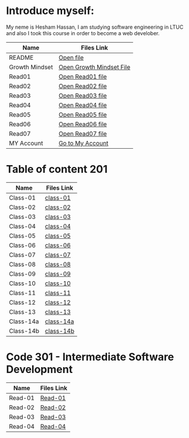 # Introduce myself:

My neme is Hesham Hassan, I am studying software engineering in LTUC and also I took this course in order to become a web develober.

 | Name  | Files Link |
 | ----- | ------------- |
  | README  | [Open file](https://hesham-hassan9.github.io/reading-notes-Repo)|
 | Growth Mindset  | [Open Growth Mindset File](https://hesham-hassan9.github.io/reading-notes-Repo/GrowthMindset) |
 |  Read01  | [Open Read01 file](https://hesham-hassan9.github.io/reading-notes-Repo/Read01)  | 
 | Read02  | [Open Read02 file](https://hesham-hassan9.github.io/reading-notes-Repo/Read02)  |
 |  Read03  | [Open Read03 file](https://hesham-hassan9.github.io/reading-notes-Repo/Read03)  | 
 | Read04  | [Open Read04 file](https://hesham-hassan9.github.io/reading-notes-Repo/Read04)  |
 | Read05  | [Open Read05 file](https://hesham-hassan9.github.io/reading-notes-Repo/Read05)  |
  | Read06  | [Open Read06 file](https://hesham-hassan9.github.io/reading-notes-Repo/Read06)  |
  | Read07  | [Open Read07 file](https://hesham-hassan9.github.io/reading-notes-Repo/Read07)  |
  | MY Account  | [Go to My Account](https://github.com/Hesham-Hassan9/reading-notes-Repo)       |

# Table of content 201

 | Name  | Files Link |
 | ----- | ------------- |
  | Class-01  | [class-01](https://hesham-hassan9.github.io/reading-notes-Repo/class-01)|
 | Class-02    | [class-02](https://hesham-hassan9.github.io/reading-notes-Repo/class-02) |
 | Class-03    | [class-03](https://hesham-hassan9.github.io/reading-notes-Repo/class-03) |
 | Class-04    | [class-04](https://hesham-hassan9.github.io/reading-notes-Repo/class-04) |   
| Class-05    | [class-05](https://hesham-hassan9.github.io/reading-notes-Repo/class-05) |
| Class-06    | [class-06](https://hesham-hassan9.github.io/reading-notes-Repo/class-06) |
| Class-07    | [class-07](https://hesham-hassan9.github.io/reading-notes-Repo/class-07) |
| Class-08    | [class-08](https://hesham-hassan9.github.io/reading-notes-Repo/class-08) |
| Class-09    | [class-09](https://hesham-hassan9.github.io/reading-notes-Repo/class-09) |
| Class-10    | [class-10](https://hesham-hassan9.github.io/reading-notes-Repo/class-10) |
| Class-11    | [class-11](https://hesham-hassan9.github.io/reading-notes-Repo/class-11) |
| Class-12    | [class-12](https://hesham-hassan9.github.io/reading-notes-Repo/class-12) |
| Class-13    | [class-13](https://hesham-hassan9.github.io/reading-notes-Repo/class-13) |
| Class-14a    | [class-14a](https://hesham-hassan9.github.io/reading-notes-Repo/class-14a) |
| Class-14b    | [class-14b](https://hesham-hassan9.github.io/reading-notes-Repo/class-14b) |

# Code 301 - Intermediate Software Development

| Name  | Files Link |
 | ----- | ------------- |
  | Read-01  | [Read-01](https://hesham-hassan9.github.io/reading-notes-Repo/Read-01)|
  | Read-02  | [Read-02](https://hesham-hassan9.github.io/reading-notes-Repo/Read-02)|
  | Read-03  | [Read-03](https://hesham-hassan9.github.io/reading-notes-Repo/Read-03)|
  | Read-04  | [Read-04](https://hesham-hassan9.github.io/reading-notes-Repo/Read-04)|
  